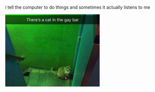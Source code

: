 i tell the computer to do things and sometimes it actually listens to me
<!--START_SECTION:update_image-->
<img src=https://raw.githubusercontent.com/sneakykestrel/sneakykestrel/main/.github/images/gay-cat.png height="" width="300" align=left alt=kitty />
<!--END_SECTION:update_image-->

